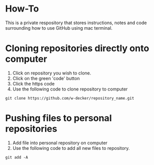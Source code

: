 # How-To

This is a private respository that stores instructions, notes and code surrounding how to use GitHub using mac terminal.

# Cloning repositories directly onto computer

1. Click on repository you wish to clone.
2. Click on the green 'code' button
3. Click the https code
4. Use the following code to clone repository to computer

```
git clone https://github.com/w-decker/repository_name.git
```

# Pushing files to personal repositories

1. Add file into personal repository on computer
2. Use the following code to add all new files to repository.

```
git add -A
```

